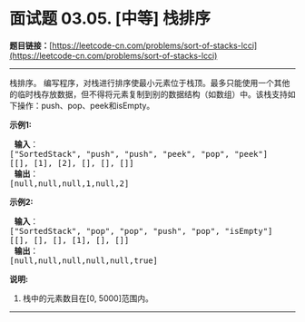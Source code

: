 # 面试题 03.05. [中等] 栈排序

**题目链接：**[https://leetcode-cn.com/problems/sort-of-stacks-lcci](https://leetcode-cn.com/problems/sort-of-stacks-lcci)

---

<div class="content__1Y2H">
 <div class="notranslate">
  <p>栈排序。 编写程序，对栈进行排序使最小元素位于栈顶。最多只能使用一个其他的临时栈存放数据，但不得将元素复制到别的数据结构（如数组）中。该栈支持如下操作：push、pop、peek和isEmpty。</p> 
  <p><strong>示例1:</strong></p> 
  <pre class="language-text"><strong> 输入</strong>：
["SortedStack", "push", "push", "peek", "pop", "peek"]
[[], [1], [2], [], [], []]
<strong> 输出</strong>：
[null,null,null,1,null,2]
</pre> 
  <p><strong>示例2:</strong></p> 
  <pre class="language-text"><strong> 输入</strong>： 
["SortedStack", "pop", "pop", "push", "pop", "isEmpty"]
[[], [], [], [1], [], []]
<strong> 输出</strong>：
[null,null,null,null,null,true]
</pre> 
  <p><strong>说明:</strong></p> 
  <ol> 
   <li>栈中的元素数目在[0, 5000]范围内。</li> 
  </ol> 
 </div>
</div>

---

```

```